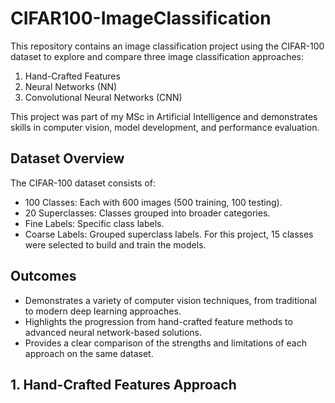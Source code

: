 # CIFAR100-ImageClassification
This repository contains an image classification project using the CIFAR-100 dataset to explore and compare three image classification approaches:
1. Hand-Crafted Features
2. Neural Networks (NN)
3. Convolutional Neural Networks (CNN)

This project was part of my MSc in Artificial Intelligence and demonstrates skills in computer vision, model development, and performance evaluation.

## Dataset Overview
The CIFAR-100 dataset consists of:
- 100 Classes: Each with 600 images (500 training, 100 testing).
- 20 Superclasses: Classes grouped into broader categories.
- Fine Labels: Specific class labels.
- Coarse Labels: Grouped superclass labels.
For this project, 15 classes were selected to build and train the models. 

## Outcomes
- Demonstrates a variety of computer vision techniques, from traditional to modern deep learning approaches.
- Highlights the progression from hand-crafted feature methods to advanced neural network-based solutions.
- Provides a clear comparison of the strengths and limitations of each approach on the same dataset.

## 1. Hand-Crafted Features Approach
